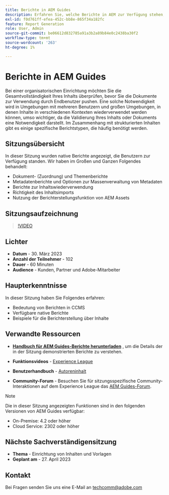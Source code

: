 ```yaml
---
title: Berichte in AEM Guides
description: Erfahren Sie, welche Berichte in AEM zur Verfügung stehen, um Benutzer bei der Verbesserung der Inhaltsqualität zu unterstützen.
exl-id: f0d761ff-efea-452c-bb8e-865f34a182fc
feature: Report Generation
role: User, Admin
source-git-commit: be06612d832785a91a3b2a89b84e0c2438ba30f2
workflow-type: tm+mt
source-wordcount: '263'
ht-degree: 1%

---
```


# Berichte in AEM Guides

Bei einer organisatorischen Einrichtung möchten Sie die Gesamtvollständigkeit Ihres Inhalts überprüfen, bevor Sie die Dokumente zur Verwendung durch Endbenutzer pushen. Eine solche Notwendigkeit wird in Umgebungen mit mehreren Benutzern und großen Umgebungen, in denen Inhalte in verschiedenen Kontexten wiederverwendet werden können, umso wichtiger, da die Validierung Ihres Inhalts oder Dokuments eine Notwendigkeit darstellt. Im Zusammenhang mit strukturierten Inhalten gibt es einige spezifische Berichtstypen, die häufig benötigt werden.


## Sitzungsübersicht

In dieser Sitzung wurden native Berichte angezeigt, die Benutzern zur Verfügung standen. Wir haben im Großen und Ganzen Folgendes behandelt:
- Dokument- (Zuordnung) und Themenberichte
- Metadatenberichte und Optionen zur Massenverwaltung von Metadaten
- Berichte zur Inhaltswiederverwendung
- Richtigkeit des Inhaltsimports
- Nutzung der Berichterstellungsfunktion von AEM Assets


## Sitzungsaufzeichnung

>[!VIDEO](https://video.tv.adobe.com/v/3417529/guides--reporting-reporting?quality=12&learn=on)


## Lichter

- **Datum** - 30. März 2023
- **Anzahl der Teilnehmer** - 102
- **Dauer** - 60 Minuten
- **Audience** - Kunden, Partner und Adobe-Mitarbeiter


## Haupterkenntnisse

In dieser Sitzung haben Sie Folgendes erfahren:
- Bedeutung von Berichten in CCMS
- Verfügbare native Berichte
- Beispiele für die Berichterstellung über Inhalte


## Verwandte Ressourcen

- **[Handbuch für AEM Guides-Berichte herunterladen](./assets/aem-guides-expert-session-reports-documentation.pdf)** , um die Details der in der Sitzung demonstrierten Berichte zu verstehen.

- **Funktionsvideos** - [Experience League](https://experienceleague.adobe.com/docs/experience-manager-guides-learn/videos/output-generation/working-with-reports.html?lang=en)

- **Benutzerhandbuch** - [Autoreninhalt](https://help.adobe.com/en_US/xml-documentation-for-adobe-experience-manager/index.html#t=DXML-master-map%2Freports-intro.html)

- **Community-Forum** - Besuchen Sie für sitzungsspezifische Community-Interaktionen auf dem Experience League das [AEM Guides-Forum](https://experienceleaguecommunities.adobe.com/t5/experience-manager-guides/bd-p/xml-documentation-discussions).

>[!NOTE]
>
> Die in dieser Sitzung angezeigten Funktionen sind in den folgenden Versionen von AEM Guides verfügbar:
> - On-Premise: 4.2 oder höher
> - Cloud Service: 2302 oder höher


## Nächste Sachverständigensitzung

- **Thema** - Einrichtung von Inhalten und Vorlagen
- **Geplant am** - 27. April 2023


## Kontakt

Bei Fragen senden Sie uns eine E-Mail an <techcomm@adobe.com>
